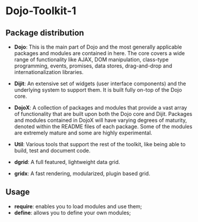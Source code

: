 # Dojo-Toolkit-1

## Package distribution
* **Dojo**: 
This is the main part of Dojo and the most generally applicable packages and modules are contained in here. The core covers a wide range of functionality like AJAX, DOM manipulation, class-type programming, events, promises, data stores, drag-and-drop and internationalization libraries.

* **Dijit**: 
An extensive set of widgets (user interface components) and the underlying system to support them. It is built fully on-top of the Dojo core.

* **DojoX**: 
A collection of packages and modules that provide a vast array of functionality that are built upon both the Dojo core and Dijit. Packages and modules contained in DojoX will have varying degrees of maturity, denoted within the README files of each package. Some of the modules are extremely mature and some are highly experimental.

* **Util**: 
Various tools that support the rest of the toolkit, like being able to build, test and document code.

* **dgrid**: 
A full featured, lightweight data grid.

* **gridx**: 
A fast rendering, modularized, plugin based grid.

## Usage
* **require**: enables you to load modules and use them;
* **define**: allows you to define your own modules;
